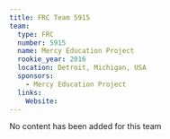 ```yaml
---
title: FRC Team 5915
team:
  type: FRC
  number: 5915
  name: Mercy Education Project
  rookie_year: 2016
  location: Detroit, Michigan, USA
  sponsors:
    - Mercy Education Project
  links:
    Website: 
---
```

No content has been added for this team
